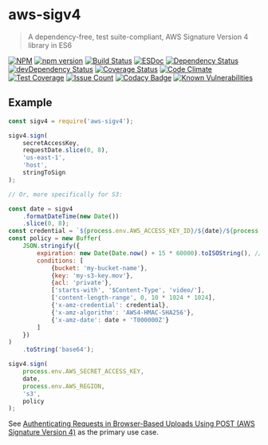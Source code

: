 # aws-sigv4

> A dependency-free, test suite-compliant, AWS Signature Version 4 library in ES6

[![NPM](https://nodei.co/npm/aws-sigv4.png?mini=true)](https://nodei.co/npm/aws-sigv4/)
[![npm version](https://badge.fury.io/js/aws-sigv4.svg)](https://badge.fury.io/js/aws-sigv4)
[![Build Status](https://travis-ci.org/binoculars/aws-sigv4.svg?branch=master)](https://travis-ci.org/binoculars/aws-sigv4)
[![ESDoc](http://binoculars.github.io/aws-sigv4/esdoc/badge.svg)](http://binoculars.github.io/aws-sigv4/esdoc/)
[![Dependency Status](https://david-dm.org/binoculars/aws-sigv4.svg)](https://david-dm.org/binoculars/aws-sigv4)
[![devDependency Status](https://david-dm.org/binoculars/aws-sigv4/dev-status.svg)](https://david-dm.org/binoculars/aws-sigv4#info=devDependencies)
[![Coverage Status](https://coveralls.io/repos/binoculars/aws-sigv4/badge.svg?branch=master&service=github)](https://coveralls.io/github/binoculars/aws-sigv4?branch=master)
[![Code Climate](https://codeclimate.com/github/binoculars/aws-sigv4/badges/gpa.svg)](https://codeclimate.com/github/binoculars/aws-sigv4)
[![Test Coverage](https://codeclimate.com/github/binoculars/aws-sigv4/badges/coverage.svg)](https://codeclimate.com/github/binoculars/aws-sigv4/coverage)
[![Issue Count](https://codeclimate.com/github/binoculars/aws-sigv4/badges/issue_count.svg)](https://codeclimate.com/github/binoculars/aws-sigv4) 
[![Codacy Badge](https://api.codacy.com/project/badge/Grade/75a427334dad4aac843674b99bc40e8b)](https://www.codacy.com/app/barrett-harber/aws-sigv4?utm_source=github.com&amp;utm_medium=referral&amp;utm_content=binoculars/aws-sigv4&amp;utm_campaign=Badge_Grade)
[![Known Vulnerabilities](https://snyk.io/test/github/binoculars/aws-sigv4/badge.svg)](https://snyk.io/test/github/binoculars/aws-sigv4)

## Example
```JavaScript
const sigv4 = require('aws-sigv4');

sigv4.sign(
	secretAccessKey,
	requestDate.slice(0, 8),
	'us-east-1',
	'host',
	stringToSign
);

// Or, more specifically for S3:

const date = sigv4
	.formatDateTime(new Date())
	.slice(0, 8);
const credential = `${process.env.AWS_ACCESS_KEY_ID}/${date}/${process.env.AWS_REGION}/s3/aws4_request`
const policy = new Buffer(
	JSON.stringify({
	    expiration: new Date(Date.now() + 15 * 60000).toISOString(), // 15 minutes from now
	    conditions: [
	        {bucket: 'my-bucket-name'},
	        {key: 'my-s3-key.mov'},
	        {acl: 'private'},
	        ['starts-with', '$Content-Type', 'video/'],
	        ['content-length-range', 0, 10 * 1024 * 1024],
	        {'x-amz-credential': credential},
	        {'x-amz-algorithm': 'AWS4-HMAC-SHA256'},
	        {'x-amz-date': date + 'T000000Z'}
	    ]
	})
)
	.toString('base64');

sigv4.sign(
	process.env.AWS_SECRET_ACCESS_KEY,
	date,
	process.env.AWS_REGION,
	's3',
	policy
);
```

See [Authenticating Requests in Browser-Based Uploads Using POST (AWS Signature Version 4)](https://docs.aws.amazon.com/AmazonS3/latest/API/sigv4-UsingHTTPPOST.html) as the primary use case.
